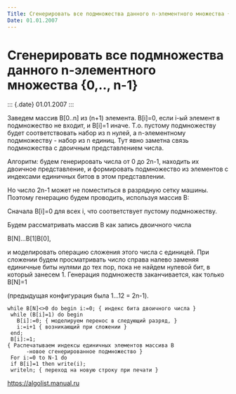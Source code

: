 ```yaml
---
Title: Сгенерировать все подмножества данного n-элементного множества {0,.., n-1}
Date: 01.01.2007
---
```



Сгенерировать все подмножества данного n-элементного множества {0,.., n-1}
==========================================================================

::: {.date}
01.01.2007
:::

Заведем массив B[0..n] из (n+1) элемента. B[i]=0, если i-ый элемент
в подмножество не входит, и B[i]=1 иначе. Т.о. пустому подмножеству
будет соответствовать набор из n нулей, а n-элементному подмножеству -
набор из n единиц. Тут явно заметна связь подмножества с двоичным
представлением числа.

Алгоритм: будем генерировать числа от 0 до 2n-1, находить их двоичное
представление, и формировать подмножество из элементов с индексами
единичных битов в этом представлении.

Но число 2n-1 может не поместиться в разрядную сетку машины. Поэтому
генерацию будем проводить, используя массив B:

Сначала B[i]=0 для всех i, что соответствует пустому подмножеству.

Будем рассматривать массив B как запись двоичного числа

B[N]...B[1]B[0],

и моделировать операцию сложения этого числа с единицей. При сложении
будем просматривать число справа налево заменяя единичные биты нулями до
тех пор, пока не найдем нулевой бит, в который занесем 1. Генерация
подмножеств заканчивается, как только B[N]=1

(предыдущая конфигурация была 1...12 = 2n-1).

    while B[N]<>0 do begin i:=0; { индекс бита двоичного числа }
     while (B[i]=1) do begin
       B[i]:=0; { моделируем перенос в следующий разряд, }
       i:=i+1 { возникающий при сложении }
     end;
     B[i]:=1;
    { Распечатываем индексы единичных элементов массива B 
          -новое сгенерированное подмножество }
     For i:=0 to N-1 do
     if B[i]=1 then write(i);
     writeln; { переход на новую строку при печати }

<https://algolist.manual.ru>

